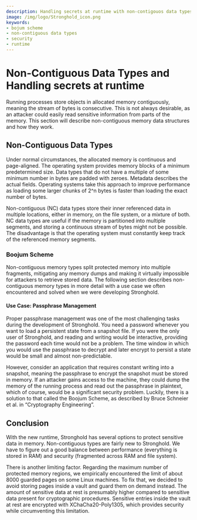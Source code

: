 ```yaml
---
description: Handling secrets at runtime with non-contigouos data types. 
image: /img/logo/Stronghold_icon.png
keywords:
- bojum scheme
- non-contiguous data types
- security
- runtime
---
```


<!--
This comment shall be deleted and shall give an overview on the structure:

- abstract gives an overview on memory and especially NC data types
- memory management will be explained in general, guarded types are being specifically mentioned.
   - libsodium is mentioned as low-level driving force
   - the current interface for guarded memory types is presented
- nc data types are being explained in greater detail,
- the boojum scheme is being explored with password handling as an example  
-->

# Non-Contiguous Data Types and Handling secrets at runtime

Running processes store objects in allocated memory contiguously, meaning the stream of bytes is consecutive. This is not always desirable, as an attacker could easily read sensitive information from parts of the memory. This section will describe non-contiguous memory data structures and how they work.


## Non-Contiguous Data Types

Under normal circumstances, the allocated memory is continuous and page-aligned. The operating system provides memory blocks of a minimum predetermined size. Data types that do not have a multiple of some minimum number in bytes are padded with zeroes. Metadata describes the actual fields. Operating systems take this approach to improve performance as loading some larger chunks of 2^n bytes is faster than loading the exact number of bytes.

Non-contiguous (NC) data types store their inner referenced data in multiple locations, either in memory, on the file system, or a mixture of both. NC data types are useful if the memory is partitioned into multiple segments, and storing a continuous stream of bytes might not be possible. The disadvantage is that the operating system must constantly keep track of the referenced memory segments.


### Boojum Scheme

Non-contiguous memory types split protected memory into multiple fragments, mitigating any memory dumps and making it virtually impossible for attackers to retrieve stored data. The following section describes non-contiguous memory types in more detail with a use case we often encountered and solved when we were developing Stronghold.

#### Use Case: Passphrase Management

Proper passphrase management was one of the most challenging tasks during the development of Stronghold. You need a password whenever you want to load a persistent state from a snapshot file. If you were the only user of Stronghold, and reading and writing would be interactive, providing the password each time would not be a problem. The time window in which you would use the passphrase to decrypt and later encrypt to persist a state would be small and almost non-predictable.

However, consider an application that requires constant writing into a snapshot, meaning the passphrase to encrypt the snapshot must be stored in memory. If an attacker gains access to the machine, they could dump the memory of the running process and read out the passphrase in plaintext, which of course, would be a significant security problem. Luckily, there is a solution to that called the Boojum Scheme, as described by Bruce Schneier et al. in “Cryptography Engineering”.

## Conclusion

With the new runtime, Stronghold has several options to protect sensitive data in memory. Non-contiguous types are fairly new to Stronghold. We have to figure out a good balance between performance (everything is stored in RAM) and security (fragmented across RAM and file system).

There is another limiting factor. Regarding the maximum number of protected memory regions, we empirically encountered the limit of about 8000 guarded pages on some Linux machines. To fix that, we decided to avoid storing pages inside a vault and guard them on demand instead. The amount of sensitive data at rest is presumably higher compared to sensitive data present for cryptographic procedures. Sensitive entries inside the vault at rest are encrypted with XChaCha20-Poly1305, which provides security while circumventing this limitation.